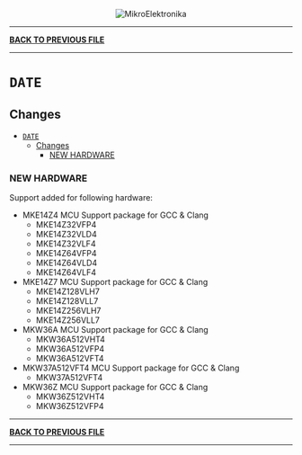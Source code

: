 <p align="center">
  <img src="http://www.mikroe.com/img/designs/beta/logo_small.png?raw=true" alt="MikroElektronika"/>
</p>

---

**[BACK TO PREVIOUS FILE](../changelog.md)**

---

# `DATE`

## Changes

- [`DATE`](#date)
  - [Changes](#changes)
    - [NEW HARDWARE](#new-hardware)

### NEW HARDWARE

Support added for following hardware:

+ MKE14Z4 MCU Support package for GCC & Clang
  + MKE14Z32VFP4
  + MKE14Z32VLD4
  + MKE14Z32VLF4
  + MKE14Z64VFP4
  + MKE14Z64VLD4
  + MKE14Z64VLF4
+ MKE14Z7 MCU Support package for GCC & Clang
  + MKE14Z128VLH7
  + MKE14Z128VLL7
  + MKE14Z256VLH7
  + MKE14Z256VLL7
+ MKW36A MCU Support package for GCC & Clang
  + MKW36A512VHT4
  + MKW36A512VFP4
  + MKW36A512VFT4
+ MKW37A512VFT4 MCU Support package for GCC & Clang
  + MKW37A512VFT4
+ MKW36Z MCU Support package for GCC & Clang
  + MKW36Z512VHT4
  + MKW36Z512VFP4

---

**[BACK TO PREVIOUS FILE](../changelog.md)**

---
